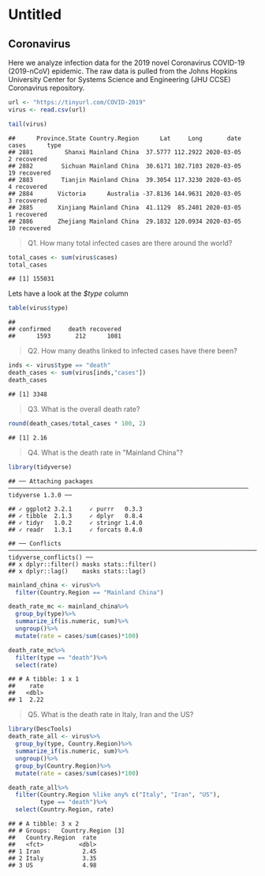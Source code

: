Untitled
================

Coronavirus
-----------

Here we analyze infection data for the 2019 novel Coronavirus COVID-19 (2019-nCoV) epidemic. The raw data is pulled from the Johns Hopkins University Center for Systems Science and Engineering (JHU CCSE) Coronavirus repository.

``` r
url <- "https://tinyurl.com/COVID-2019"
virus <- read.csv(url)

tail(virus)
```

    ##      Province.State Country.Region      Lat     Long       date cases      type
    ## 2881         Shanxi Mainland China  37.5777 112.2922 2020-03-05     2 recovered
    ## 2882        Sichuan Mainland China  30.6171 102.7103 2020-03-05    19 recovered
    ## 2883        Tianjin Mainland China  39.3054 117.3230 2020-03-05     4 recovered
    ## 2884       Victoria      Australia -37.8136 144.9631 2020-03-05     3 recovered
    ## 2885       Xinjiang Mainland China  41.1129  85.2401 2020-03-05     1 recovered
    ## 2886       Zhejiang Mainland China  29.1832 120.0934 2020-03-05    10 recovered

> Q1. How many total infected cases are there around the world?

``` r
total_cases <- sum(virus$cases)
total_cases
```

    ## [1] 155031

Lets have a look at the *$type* column

``` r
table(virus$type)
```

    ## 
    ## confirmed     death recovered 
    ##      1593       212      1081

> Q2. How many deaths linked to infected cases have there been?

``` r
inds <- virus$type == "death"
death_cases <- sum(virus[inds,"cases"])
death_cases
```

    ## [1] 3348

> Q3. What is the overall death rate?

``` r
round(death_cases/total_cases * 100, 2)
```

    ## [1] 2.16

> Q4. What is the death rate in "Mainland China"?

``` r
library(tidyverse)
```

    ## ── Attaching packages ──────────────────────────────────────────────────────────────────── tidyverse 1.3.0 ──

    ## ✓ ggplot2 3.2.1     ✓ purrr   0.3.3
    ## ✓ tibble  2.1.3     ✓ dplyr   0.8.4
    ## ✓ tidyr   1.0.2     ✓ stringr 1.4.0
    ## ✓ readr   1.3.1     ✓ forcats 0.4.0

    ## ── Conflicts ─────────────────────────────────────────────────────────────────────── tidyverse_conflicts() ──
    ## x dplyr::filter() masks stats::filter()
    ## x dplyr::lag()    masks stats::lag()

``` r
mainland_china <- virus%>%
  filter(Country.Region == "Mainland China")

death_rate_mc <- mainland_china%>%
  group_by(type)%>%
  summarize_if(is.numeric, sum)%>%
  ungroup()%>%
  mutate(rate = cases/sum(cases)*100)

death_rate_mc%>%
  filter(type == "death")%>%
  select(rate)
```

    ## # A tibble: 1 x 1
    ##    rate
    ##   <dbl>
    ## 1  2.22

> Q5. What is the death rate in Italy, Iran and the US?

``` r
library(DescTools)
death_rate_all <- virus%>%
  group_by(type, Country.Region)%>%
  summarize_if(is.numeric, sum)%>%
  ungroup()%>%
  group_by(Country.Region)%>%
  mutate(rate = cases/sum(cases)*100)

death_rate_all%>%
  filter(Country.Region %like any% c("Italy", "Iran", "US"),
         type == "death")%>%
  select(Country.Region, rate)
```

    ## # A tibble: 3 x 2
    ## # Groups:   Country.Region [3]
    ##   Country.Region  rate
    ##   <fct>          <dbl>
    ## 1 Iran            2.45
    ## 2 Italy           3.35
    ## 3 US              4.98
